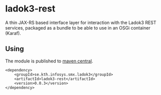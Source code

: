 # ladok3-rest

A thin JAX-RS based interface layer for interaction with the Ladok3 REST services,
packaged as a bundle to be able to use in an OSGi container (Karaf).

## Using

The module is published to
[maven central](http://search.maven.org/#search%7Cgav%7C1%7Cg%3A%22se.kth.infosys.smx.ladok3%22%20AND%20a%3A%22ladok3-rest%22). 

```
<dependency>
    <groupId>se.kth.infosys.smx.ladok3</groupId>
    <artifactId>ladok3-rest</artifactId>
    <version>0.0.3</version>
</dependency>
```